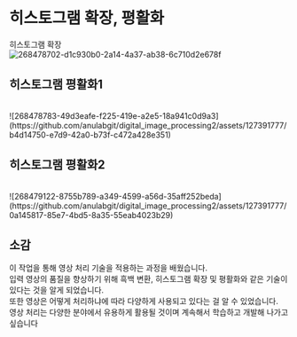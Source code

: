 # 히스토그램 확장, 평활화

히스토그램 확장<br>
![268478702-d1c930b0-2a14-4a37-ab38-6c710d2e678f](https://github.com/anulabgit/digital_image_processing2/assets/127391777/1195ddee-1ca1-42ff-9dc1-78eaca739675)


<h2>히스토그램 평활화1</h2><br>
![268478783-49d3eafe-f225-419e-a2e5-18a941c0d9a3](https://github.com/anulabgit/digital_image_processing2/assets/127391777/b4d14750-e7d9-42a0-b73f-c472a428e351)


<h2>히스토그램 평활화2</h2><br>
![268479122-8755b789-a349-4599-a56d-35aff252beda](https://github.com/anulabgit/digital_image_processing2/assets/127391777/0a145817-85e7-4bd5-8a35-55eab4023b29)

<h2>소감</h2>
이 작업을 통해 영상 처리 기술을 적용하는 과정을 배웠습니다.<br>
입력 영상의 품질을 향상하기 위해 흑백 변환, 히스토그램 확장 및 평활화와 같은 기술이 있다는 것을 알게 되었습니다.<br>
또한 영상은 어떻게 처리하냐에 따라 다양하게 사용되고 있다는 걸 알 수 있었습니다.<br>
영상 처리는 다양한 분야에서 유용하게 활용될 것이며 계속해서 학습하고 개발해 나가고 싶습니다
